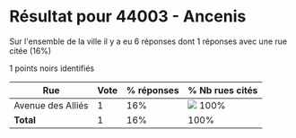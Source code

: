 # Résultat pour 44003 - Ancenis

Sur l'ensemble de la ville il y a eu 6 réponses dont 1 réponses avec une rue citée (16%)

1 points noirs identifiés

| Rue | Vote | % réponses | % Nb rues cités|
|-----|------|------------|----------------|
| Avenue des Alliés | 1 | 16% | <img src="../../img/bar_100.gif" />&nbsp;100%|
| **Total** | 1 | 16% | 100%|
